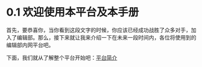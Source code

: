 # 0.1 欢迎使用本平台及本手册

首先，要恭喜你，当你看到这段文字的时候，你应该已经成功战胜了众多对手，加入了编辑部。那么，接下来就让我来介绍一下在未来一段时间内，各位将使用到的编辑部内网平台吧。

下面，我们就从了解整个平台开始吧：[平台简介](/平台简介.md)

